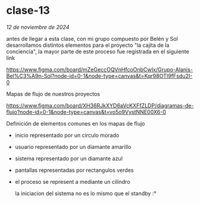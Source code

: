 # clase-13
*12 de noviembre de 2024*

antes de llegar a esta clase, con mi grupo compuesto por Belén y Sol desarrollamos distintos elementos para el proyecto "la cajita de la conciencia", la mayor parte de este proceso fue registrada en el siguiente link

https://www.figma.com/board/mZeGeccOQVnHfcoOnbCwIx/Grupo-Alanis-Bel%C3%A9n-Sol?node-id=0-1&node-type=canvas&t=Kqr98OTI9fFsdu2I-0


Mapas de flujo de nuestros proyectos

https://www.figma.com/board/XH36RJkXYD6aVcKXFfZLDP/diagramas-de-flujo?node-id=0-1&node-type=canvas&t=vo5o9VystNNE00X6-0 

Definición de elementos comunes en los mapas de flujo

- inicio representado por un circulo morado
- usuario representado por un diamante amarillo
- sistema representado por un diamante azul
- pantallas representadas por rectangulos verdes
- el proceso se represent a mediante un cilindro

  la iniciacion del sistema no es lo mismo que el standby :°

  
  
